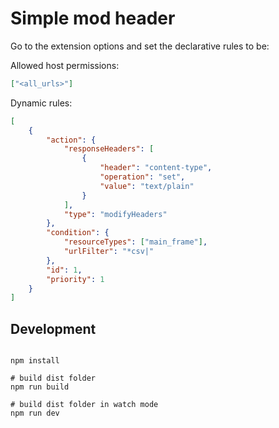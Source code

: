 # Simple mod header

Go to the extension options and set the declarative rules to be:

Allowed host permissions:

```json
["<all_urls>"]
```

Dynamic rules:

```json
[
    {
        "action": {
            "responseHeaders": [
                {
                    "header": "content-type",
                    "operation": "set",
                    "value": "text/plain"
                }
            ],
            "type": "modifyHeaders"
        },
        "condition": {
            "resourceTypes": ["main_frame"],
            "urlFilter": "*csv|"
        },
        "id": 1,
        "priority": 1
    }
]
```

## Development

```shell

npm install

# build dist folder
npm run build

# build dist folder in watch mode
npm run dev
```
